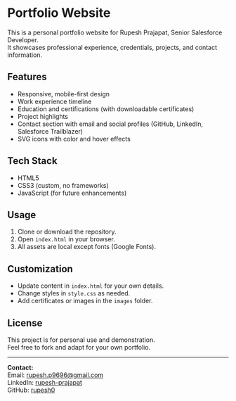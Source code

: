 # Portfolio Website

This is a personal portfolio website for Rupesh Prajapat, Senior Salesforce Developer.  
It showcases professional experience, credentials, projects, and contact information.

## Features

-   Responsive, mobile-first design
-   Work experience timeline
-   Education and certifications (with downloadable certificates)
-   Project highlights
-   Contact section with email and social profiles (GitHub, LinkedIn, Salesforce Trailblazer)
-   SVG icons with color and hover effects

## Tech Stack

-   HTML5
-   CSS3 (custom, no frameworks)
-   JavaScript (for future enhancements)

## Usage

1. Clone or download the repository.
2. Open `index.html` in your browser.
3. All assets are local except fonts (Google Fonts).

## Customization

-   Update content in `index.html` for your own details.
-   Change styles in `style.css` as needed.
-   Add certificates or images in the `images` folder.

## License

This project is for personal use and demonstration.  
Feel free to fork and adapt for your own portfolio.

---

**Contact:**  
Email: rupesh.p9696@gmail.com  
LinkedIn: [rupesh-prajapat](https://www.linkedin.com/in/rupesh-prajapat/)  
GitHub: [rupesh0](https://github.com/rupesh0)
